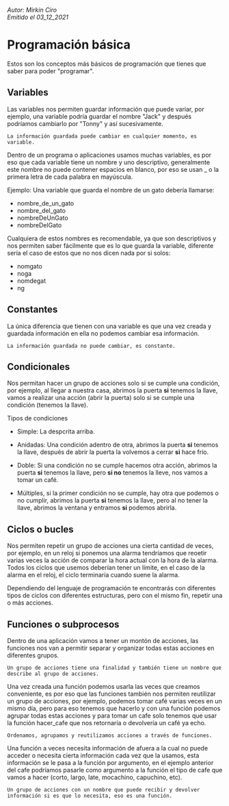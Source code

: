 *Autor: Mirkin Ciro* <br>
*Emitido el 03_12_2021*

# Programación básica

Estos son los conceptos más básicos de programación que tienes que saber para poder "programar".

## Variables

Las variables nos permiten guardar información que puede variar, por ejemplo, una variable podría guardar el nombre "Jack" y después podríamos cambiarlo por "Tonny" y así sucesivamente.

	La información guardada puede cambiar en cualquier momento, es variable.

Dentro de un programa o aplicaciones usamos muchas variables, es por eso que cada variable tiene un nombre y uno descriptivo, generalmente este nombre no puede contener espacios en blanco, por eso se usan _ o la primera letra de cada palabra en mayúscula. 

Ejemplo: Una variable que guarda el nombre de un gato debería llamarse:

* nombre_de_un_gato
* nombre_del_gato
* nombreDeUnGato 
* nombreDelGato

Cualquiera de estos nombres es recomendable, ya que son descriptivos y nos permiten saber fácilmente que es lo que guarda la variable, diferente sería el caso de estos que no nos dicen nada por si solos:

* nomgato
* noga
* nomdegat
* ng


## Constantes

La única diferencia que tienen con una variable es que una vez creada y guardada información en ella no podemos cambiar esa información.

	La información guardada no puede cambiar, es constante.

## Condicionales

Nos permitan hacer un grupo de acciones solo si se cumple una condición, por ejemplo, al llegar a nuestra casa, abrimos la puerta **si** tenemos la llave, vamos a realizar una acción (abrir la puerta) solo si se cumple una condición (tenemos la llave).

Tipos de condiciones

* Simple: La despcrita arriba.

* Anidadas: Una condición adentro de otra, abrimos la puerta **si** tenemos la llave, después de abrir la puerta la volvemos a cerrar **si** hace frío. 

* Doble: Si una 
condición no se cumple hacemos otra acción, abrimos la puerta **si** tenemos la llave, pero **si no** tenemos la lleve, nos vamos a tomar un café.

* Múltiples, si la primer condición no se cumple, hay otra que podemos o no cumplir, abrimos la puerta **si** tenemos la llave, pero al no tener la llave, abrimos la ventana y entramos **si** podemos abrirla.

## Ciclos o bucles 

Nos permiten repetir un grupo de acciones una cierta cantidad de veces, por ejemplo, en un reloj si ponemos una alarma tendríamos que reoetir varias veces la acción de comparar la hora actual con la hora de la alarma. Todos los ciclos que usemos deberían tener un límite, en el caso de la alarma en el reloj, el ciclo terminaría cuando suene la alarma. 

Dependiendo del lenguaje de programación te encontrarás con diferentes tipos de ciclos con diferentes estructuras, pero con el mismo fin, repetir una o más acciones.

## Funciones o subprocesos

Dentro de una aplicación vamos a tener un montón de acciones, las funciones nos van a permitir separar y organizar todas estas acciones en diferentes grupos.

	Un grupo de acciones tiene una finalidad y también tiene un nombre que 	
	describe al grupo de acciones.

Una vez creada una función podemos usarla las veces que creamos conveniente, es por eso que las funciones también nos permiten reutilizar un grupo de acciones, por ejemplo, podemos tomar café varias veces en un mismo día, pero para eso tenemos que hacerlo y con una función podemos agrupar todas estas acciones y para tomar un cafe solo tenemos que usar la función hacer_cafe que nos retornaría o devolvería un café ya echo.

	Ordenamos, agrupamos y reutilizamos acciones a través de funciones.

Una función a veces necesita información de afuera a la cual no puede acceder o necesita cierta información cada vez que la usamos, esta información se le pasa a la función por argumento, en el ejemplo anterior del cafe podríamos pasarle como argumento a la función el tipo de cafe que vamos a hacer (corto, largo, late, mocachino, capuchino, etc).
	
	Un grupo de acciones con un nombre que puede recibir y devolver 	
	información si es que lo necesita, eso es una función.



